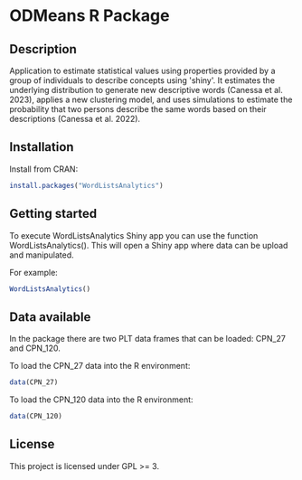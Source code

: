 # ODMeans R Package

## Description 

Application to estimate statistical values using properties provided by a group of individuals to describe concepts using 'shiny'. It estimates the underlying distribution to generate new descriptive words (Canessa et al. 2023), applies a new clustering model, and uses simulations to estimate the probability that two persons describe the same words based on their descriptions (Canessa et al. 2022).

## Installation

Install from CRAN:

```R
install.packages("WordListsAnalytics")
```

## Getting started

To execute WordListsAnalytics Shiny app you can use the function WordListsAnalytics(). This will open a Shiny app where data can be upload and manipulated.

For example:

```R
WordListsAnalytics()
```

## Data available

In the package there are two PLT data frames that can be loaded: CPN_27 and CPN_120.

To load the CPN_27 data into the R environment:

```R
data(CPN_27)
```

To load the CPN_120 data into the R environment:

```R
data(CPN_120)
```

## License

This project is licensed under GPL >= 3.
